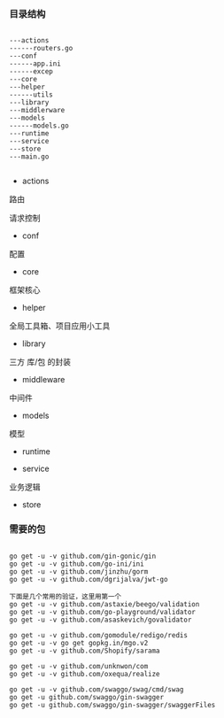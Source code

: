 ### 目录结构

```

---actions
------routers.go
---conf
------app.ini
------excep
---core
---helper
------utils
---library
---middlerware
---models
------models.go
---runtime
---service
---store
---main.go


```

- actions
 
 路由
 
 请求控制

- conf

配置

- core

框架核心

- helper

全局工具箱、项目应用小工具

- library

三方 库/包 的封装

- middleware

中间件

- models

模型

- runtime

- service

业务逻辑

- store


### 需要的包

```

go get -u -v github.com/gin-gonic/gin
go get -u -v github.com/go-ini/ini
go get -u -v github.com/jinzhu/gorm
go get -u -v github.com/dgrijalva/jwt-go

下面是几个常用的验证，这里用第一个
go get -u -v github.com/astaxie/beego/validation
go get -u -v github.com/go-playground/validator
go get -u -v github.com/asaskevich/govalidator

go get -u -v github.com/gomodule/redigo/redis
go get -u -v go get gopkg.in/mgo.v2
go get -u -v github.com/Shopify/sarama

go get -u -v github.com/unknwon/com
go get -u -v github.com/oxequa/realize

go get -u -v github.com/swaggo/swag/cmd/swag
go get -u github.com/swaggo/gin-swagger
go get -u github.com/swaggo/gin-swagger/swaggerFiles



```
